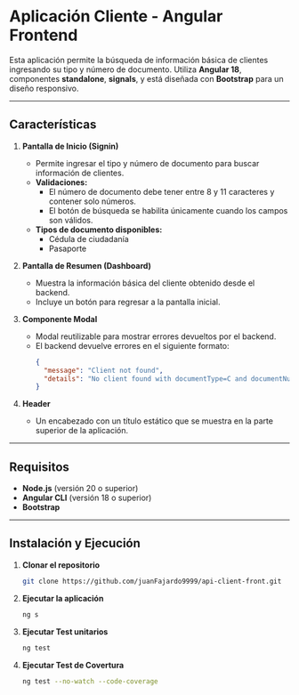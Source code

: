 # **Aplicación Cliente - Angular Frontend**

Esta aplicación permite la búsqueda de información básica de clientes ingresando su tipo y número de documento. Utiliza **Angular 18**, componentes **standalone**, **signals**, y está diseñada con **Bootstrap** para un diseño responsivo. 

---

## **Características**

1. **Pantalla de Inicio (Signin)**  
   - Permite ingresar el tipo y número de documento para buscar información de clientes.
   - **Validaciones:**
     - El número de documento debe tener entre 8 y 11 caracteres y contener solo números.
     - El botón de búsqueda se habilita únicamente cuando los campos son válidos.
   - **Tipos de documento disponibles:**
     - Cédula de ciudadanía
     - Pasaporte

2. **Pantalla de Resumen (Dashboard)**  
   - Muestra la información básica del cliente obtenido desde el backend.
   - Incluye un botón para regresar a la pantalla inicial.

3. **Componente Modal**  
   - Modal reutilizable para mostrar errores devueltos por el backend.
   - El backend devuelve errores en el siguiente formato:
     ```json
     {
       "message": "Client not found",
       "details": "No client found with documentType=C and documentNumber=234453221"
     }
     ```

4. **Header**  
   - Un encabezado con un título estático que se muestra en la parte superior de la aplicación.

---

## **Requisitos**

- **Node.js** (versión 20 o superior)
- **Angular CLI** (versión 18 o superior)
- **Bootstrap**

---

## **Instalación y Ejecución**

1. **Clonar el repositorio**
   ```bash
   git clone https://github.com/juanFajardo9999/api-client-front.git
2. **Ejecutar la aplicación**
   ```bash
   ng s 
3. **Ejecutar Test unitarios**
   ```bash
   ng test
4. **Ejecutar Test de Covertura**
   ```bash
   ng test --no-watch --code-coverage
